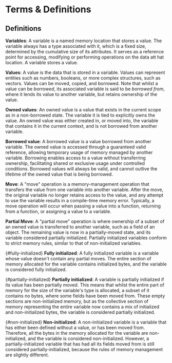 # Terms &amp; Definitions

<primary-label ref="header-label"/>

<secondary-label ref="doc-wip"/>

## Definitions

**Variables**: A variable is a named memory location that stores a value. The variable always has a type associated with
it, which is a fixed size, determined by the cumulative size of its attributes. It serves as a reference point for
accessing, modifying or performing operations on the data att hat location. A variable stores a value.

**Values**: A value is the data that is stored in a variable. Values can represent entities such as numbers, booleans,
or more complex structures, such as vectors. Values can be moved, copied, and borrowed. Note that whilst a value can be
_borrowed_, its associated variable is said to be _borrowed from_, where it lends its value to another variable, but
retains ownership of the value.

**Owned values**: An owned value is a value that exists in the current scope as in a non-borrowed state. The variable it
is tied to explicitly owns the value. An owned value was either created in, or moved into, the variable that contains it
in the current context, and is not borrowed from another variable.

**Borrowed value**: A borrowed value is a value borrowed from another variable. The owned value is accessed through a
guaranteed valid reference, allowing temporary usage of memory managed by another variable. Borrowing enables access to
a value without transferring ownership, facilitating shared or exclusive usage under controlled conditions. Borrowed
values will always be valid, and cannot outlive the lifetime of the owned value that is being borrowed.

**Move**: A "move" operation is a memory-management operation that transfers the value from one variable into another
variable. After the move, the original variable no longer retains access to the value, and any attempt to use the
variable results in a compile-time memory error. Typically, a move operation will occur when passing a value into a
function, returning from a function, or assigning a value to a variable.

**Partial Move**: A "partial move" operation is where ownership of a subset of an owned value is transferred to another
variable, such as a field of an object. The remaining value is now in a partially-moved state, and its variable
considered partially initialized. Partially initialized variables conform to strict memory rules, similar to that of
non-initialized variables.

{#fully-initialized}
**Fully initialized**: A fully initialized variable is a variable whose value doesn't contain any partial moves. The
entire section of memory allocated for the variable contains initialized bytes, and the variable is considered fully
initialized.

{#partially-initialized}
**Partially initialized**: A variable is partially initialized if its value has been partially moved. This means that
whilst the entire part of memory for the size of the variable's type is allocated, a subset of it contains no bytes,
where some fields have been moved from. These empty sections are non-initialized memory, but as the collective section
of memory representing the entire variable now contains a mix of initialized and non-initialized bytes, the variable is
considered partially initialized.

{#non-initialized}
**Non-initialized**: A non-initialized variable is a variable that has either been defined without a value, or has been
moved from. Therefore, all the bytes in the memory allocated for the variable are non-initialized, and the variable is
considered non-initialized. However, a partially-initialized variable that has had all its fields moved from is still
considered partially-initialized, because the rules of memory management are slightly different.
